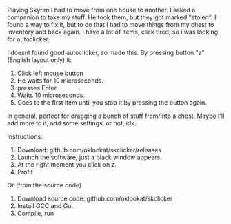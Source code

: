 Playing Skyrim I had to move from one house to another. I asked a companion to take my stuff. He took them, but they got marked "stolen". I found a way to fix it, but to do that I had to move things from my chest to inventory and back again. I have a lot of items, click tired, so i was looking for autoclicker.

I doesnt found good autoclicker, so made this. By pressing button "z" (English layout only) it:
1. Click left mouse button
2. He waits for 10 microseconds.
3. presses Enter
4. Waits 10 microseconds.
5. Goes to the first item until you stop it by pressing the button again.

In general, perfect for dragging a bunch of stuff from/into a chest. Maybe I'll add more to it, add some settings, or not, idk.

Instructions:
1. Download: github.com/oklookat/skclicker/releases
2. Launch the software, just a black window appears.
3. At the right moment you click on z.
4. Profit

Or (from the source code)

1. Download source code: github.com/oklookat/skclicker
2. Install GCC and Go.
3. Compile, run

